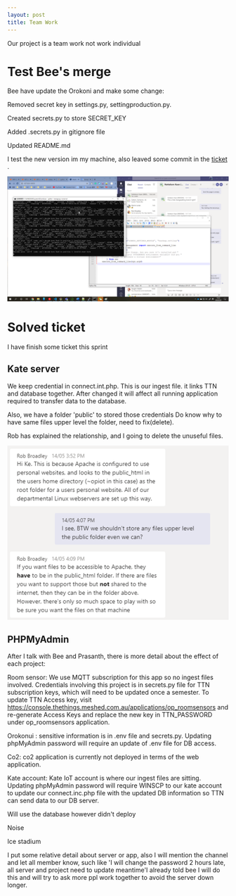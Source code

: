 ```yaml
---
layout: post
title: Team Work
---
```


Our project is a team work not work individual 

# Test Bee's merge

Bee have update the Orokoni and make some change:

Removed secret key in settings.py, settingproduction.py.

Created secrets.py to store SECRET_KEY

Added .secrets.py in gitignore file

Updated README.md

I test the new version im my machine, also leaved some commit in the [ticket](https://gitlab.com/iotop/orokonui/-/merge_requests/5) .

![test](https://raw.githubusercontent.com/jiqi963/project/master/img/test.png)

# Solved ticket

I have finish some ticket this sprint

## Kate server

We keep credential in connect.int.php. This is our ingest file. it links TTN and database together.
After changed it will affect all running application required to transfer data to the database.

Also, we have a folder 'public' to stored those credentials
Do know why to have same files upper level the folder, need to fix(delete).

Rob has explained the relationship, and I going to delete the unuseful files.

![ROB](https://raw.githubusercontent.com/jiqi963/project/master/img/rob.png)

## PHPMyAdmin

After I talk with Bee and Prasanth, there is more detail about the effect of each project:


Room sensor: We use MQTT subscription for this app so no ingest files involved. Credentials involving this project is in secrets.py file for TTN subscription keys, which will need to be updated once a semester. To update TTN Access key, visit https://console.thethings.meshed.com.au/applications/op_roomsensors and re-generate Access Keys and replace the new key in TTN_PASSWORD under op_roomsensors application.


Orokonui : sensitive information is in .env file and secrets.py. Updating phpMyAdmin password will require an update of .env file for DB access.


Co2: co2 application is currently not deployed in terms of the web application.


Kate account: Kate IoT account is where our ingest files are sitting. Updating phpMyAdmin password will require WINSCP to our kate account to update our connect.inc.php file with the updated DB information so TTN can send data to our DB server.


Will use the database however didn't deploy

Noise

Ice stadium

I put some relative detail about server or app, also I will mention the channel and let all member know, such like 'I will change the password 2 hours late, all server and project need to update meantime'I already told bee I will do this and will try to ask more ppl work together to avoid the server down longer.
